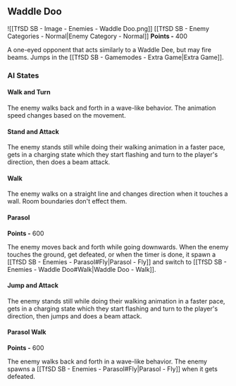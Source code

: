 ## Waddle Doo
![[TfSD SB - Image - Enemies - Waddle Doo.png]]
[[TfSD SB - Enemy Categories - Normal|Enemy Category - Normal]]
**Points -** 400

A one-eyed opponent that acts similarly to a Waddle Dee, but may fire beams. Jumps in the [[TfSD SB - Gamemodes - Extra Game|Extra Game]].
### AI States
#### Walk and Turn
The enemy walks back and forth in a wave-like behavior. The animation speed changes based on the movement.
#### Stand and Attack
The enemy stands still while doing their walking animation in a faster pace, gets in a charging state which they start flashing and turn to the player's direction, then does a beam attack.
#### Walk
The enemy walks on a straight line and changes direction when it touches a wall. Room boundaries don't effect them.
#### Parasol
**Points -** 600

The enemy moves back and forth while going downwards. When the enemy touches the ground, get defeated, or when the timer is done, it spawn a [[TfSD SB - Enemies - Parasol#Fly|Parasol - Fly]] and switch to [[TfSD SB - Enemies - Waddle Doo#Walk|Waddle Doo - Walk]].
#### Jump and Attack
The enemy stands still while doing their walking animation in a faster pace, gets in a charging state which they start flashing and turn to the player's direction, then jumps and does a beam attack.
#### Parasol Walk
**Points -** 600

The enemy walks back and forth in a wave-like behavior. The enemy spawns a [[TfSD SB - Enemies - Parasol#Fly|Parasol - Fly]] when it gets defeated.